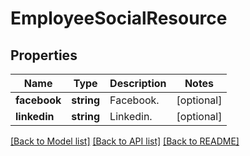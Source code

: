 # EmployeeSocialResource

## Properties
Name | Type | Description | Notes
------------ | ------------- | ------------- | -------------
**facebook** | **string** | Facebook. | [optional] 
**linkedin** | **string** | Linkedin. | [optional] 

[[Back to Model list]](../README.md#documentation-for-models) [[Back to API list]](../README.md#documentation-for-api-endpoints) [[Back to README]](../README.md)


